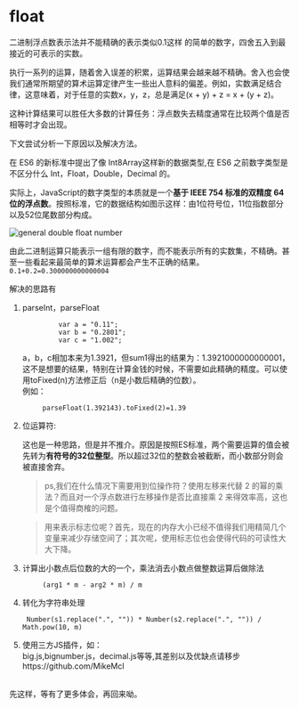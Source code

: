 # float
二进制浮点数表示法并不能精确的表示类似0.1这样 的简单的数字，四舍五入到最接近的可表示的实数。</br>

执行一系列的运算，随着舍入误差的积累，运算结果会越来越不精确。舍入也会使我们通常所期望的算术运算定律产生一些出人意料的偏差。例如，实数满足结合律，这意味着，对于任意的实数x，y，z，总是满足(x + y) + z = x + (y + z)。</br>

这种计算结果可以胜任大多数的计算任务：浮点数失去精度通常在比较两个值是否相等时才会出现。</br>
<p>下文尝试分析一下原因以及解决方法。</p>

<p>在 ES6 的新标准中提出了像 Int8Array这样新的数据类型,在 ES6 之前数字类型是不区分什么 Int，Float，Double，Decimal 的。
<p>实际上，JavaScript的数字类型的本质就是一个<strong>基于 IEEE 754 标准的双精度 64 位的浮点数</strong>。按照标准，它的数据结构如图示这样：由1位符号位，11位指数部分以及52位尾数部分构成。</p>

<p><img src="http://jerryblog-image.b0.upaiyun.com/blog/posts/double_float.png" alt="general double float number" /></p>

由此二进制运算只能表示一组有限的数字，而不能表示所有的实数集，不精确。甚至一些看起来最简单的算术运算都会产生不正确的结果。<code class=" hljs lisp">0.1+0.2=0.300000000000004</span></code></p>






解决的思路有




1. parseInt，parseFloat<br>
	

			    var a = "0.11"; 
   				var b = "0.2801"; 
   				var c = "1.002";
   
   
   
	a，b，c相加本来为1.3921，但sum1得出的结果为：1.3921000000000001，这不是想要的结果，特别在计算金钱的时候，不需要如此精确的精度。可以使用toFixed(n)方法修正后（n是小数后精确的位数）。 <br>例如：
	
			parseFloat(1.392143).toFixed(2)=1.39


2. 位运算符:
   <p>这也是一种思路，但是并不推介。原因是按照ES标准，两个需要运算的值会被先转为<strong>有符号的32位整型</strong>。所以超过32位的整数会被截断，而小数部分则会被直接舍弃。</p>

	><p>ps,我们在什么情况下需要用到位操作符？使用左移来代替 2 的幂的乘法？而且对一个浮点数进行左移操作是否比直接乘 2 来得效率高，这也是个值得商榷的问题。</p>

	><p>用来表示标志位呢？首先，现在的内存大小已经不值得我们用精简几个变量来减少存储空间了；其次呢，使用标志位也会使得代码的可读性大大下降。</p>
  
  
  
  

3. 计算出小数点后位数的大的一个，乘法消去小数点做整数运算后做除法
 
			(arg1 * m - arg2 * m) / m
			
4. 转化为字符串处理		


		Number(s1.replace(".", "")) * Number(s2.replace(".", "")) / Math.pow(10, m)

5. 使用三方JS插件，如：</br>
 big.js,bignumber.js，decimal.js等等,其差别以及优缺点请移步https://github.com/MikeMcl
 <br><br>
 
 
 
 先这样，等有了更多体会，再回来呦。